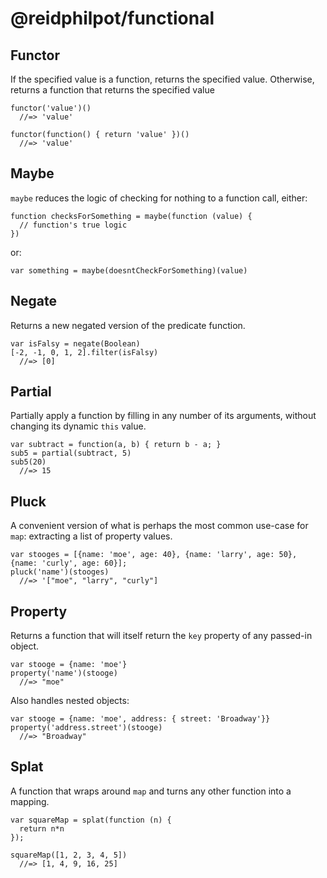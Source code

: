 # @reidphilpot/functional

## Functor

If the specified value is a function, returns the specified value. Otherwise, returns a function that returns the specified value

    functor('value')()
      //=> 'value'

    functor(function() { return 'value' })()
      //=> 'value'

## Maybe

`maybe` reduces the logic of checking for nothing to a function call, either:

    function checksForSomething = maybe(function (value) {
      // function's true logic
    })

or:

    var something = maybe(doesntCheckForSomething)(value)

## Negate

Returns a new negated version of the predicate function.

    var isFalsy = negate(Boolean)
    [-2, -1, 0, 1, 2].filter(isFalsy)
      //=> [0]

## Partial

Partially apply a function by filling in any number of its arguments, without changing its dynamic `this` value.

    var subtract = function(a, b) { return b - a; }
    sub5 = partial(subtract, 5)
    sub5(20)
      //=> 15

## Pluck

A convenient version of what is perhaps the most common use-case for `map`: extracting a list of property values.

    var stooges = [{name: 'moe', age: 40}, {name: 'larry', age: 50}, {name: 'curly', age: 60}];
    pluck('name')(stooges)
      //=> '["moe", "larry", "curly"]

## Property

Returns a function that will itself return the `key` property of any passed-in object.

    var stooge = {name: 'moe'}
    property('name')(stooge)
      //=> "moe"

Also handles nested objects:

    var stooge = {name: 'moe', address: { street: 'Broadway'}}
    property('address.street')(stooge)
      //=> "Broadway"

## Splat

A function that wraps around `map` and turns any other function into a mapping.

    var squareMap = splat(function (n) { 
      return n*n 
    });
    
    squareMap([1, 2, 3, 4, 5])
      //=> [1, 4, 9, 16, 25]